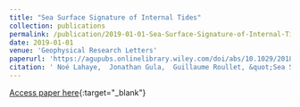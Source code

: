 ```yaml
---
title: "Sea Surface Signature of Internal Tides"
collection: publications
permalink: /publication/2019-01-01-Sea-Surface-Signature-of-Internal-Tides
date: 2019-01-01
venue: 'Geophysical Research Letters'
paperurl: 'https://agupubs.onlinelibrary.wiley.com/doi/abs/10.1029/2018GL081848'
citation: ' Noé Lahaye,  Jonathan Gula,  Guillaume Roullet, &quot;Sea Surface Signature of Internal Tides.&quot; Geophysical Research Letters, 2019.'
---
```

[Access paper here](https://agupubs.onlinelibrary.wiley.com/doi/abs/10.1029/2018GL081848){:target="_blank"}
